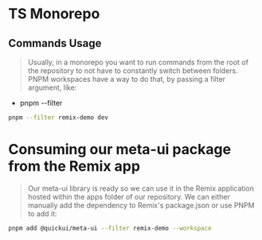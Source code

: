 # TS Monorepo


## Commands Usage
> Usually, in a monorepo you want to run commands from the root of the repository to not have to constantly switch between folders. PNPM workspaces have a way to do that, by passing a filter argument, like:

- pnpm --filter <package-name> <command>
```bash
pnpm --filter remix-demo dev
```

# Consuming our meta-ui package from the Remix app

> Our meta-ui library is ready so we can use it in the Remix application hosted within the apps folder of our repository. We can either manually add the dependency to Remix's package.json or use PNPM to add it:

```bash
pnpm add @quickui/meta-ui --filter remix-demo --workspace
```